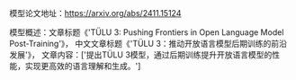 模型论文地址：https://arxiv.org/abs/2411.15124

模型概述：文章标题《'TÜLU 3: Pushing Frontiers in Open Language Model Post-Training'》，
中文文章标题《'TÜLU 3：推动开放语言模型后期训练的前沿发展'》，
文章内容：['提出TÜLU 3模型，通过后期训练提升开放语言模型的性能，实现更高效的语言理解和生成。']
